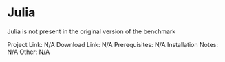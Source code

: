Julia
=====

Julia is not present in the original version of the benchmark

Project Link: N/A
Download Link: N/A
Prerequisites: N/A
Installation Notes: N/A
Other: N/A
